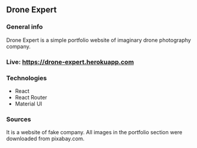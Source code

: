 ## Drone Expert

### General info
Drone Expert is a simple portfolio website of imaginary drone photography company.

### Live: https://drone-expert.herokuapp.com

### Technologies
* React
* React Router
* Material UI

### Sources
It is a website of fake company. All images in the portfolio section were downloaded from pixabay.com.
